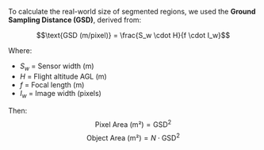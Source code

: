 To calculate the real-world size of segmented regions, we used the **Ground Sampling Distance (GSD)**, derived from:

$$\text{GSD (m/pixel)} = \frac{S_w \cdot H}{f \cdot I_w}$$

Where:
- $S_w$ = Sensor width (m)
- $H$ = Flight altitude AGL (m)  
- $f$ = Focal length (m)
- $I_w$ = Image width (pixels)

Then:
$$\text{Pixel Area (m²)} = \text{GSD}^2$$
$$\text{Object Area (m²)} = N \cdot \text{GSD}^2$$
